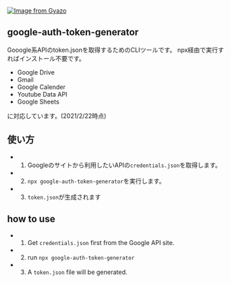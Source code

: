 
[![Image from Gyazo](https://i.gyazo.com/92b73b1253594a5c39761079492cb9da.gif)](https://gyazo.com/92b73b1253594a5c39761079492cb9da)

## google-auth-token-generator

Gooogle系APIのtoken.jsonを取得するためのCLIツールです。
npx経由で実行すればインストール不要です。

* Google Drive
* Gmail
* Google Calender
* Youtube Data API
* Google Sheets

に対応しています。(2021/2/22時点)

## 使い方

* 1. Googleのサイトから利用したいAPIの`credentials.json`を取得します。
* 2. `npx google-auth-token-generator`を実行します。
* 3. `token.json`が生成されます

## how to use

* 1. Get `credentials.json` first from the Google API site.
* 2. run `npx google-auth-token-generator`
* 3. A `token.json` file will be generated.

